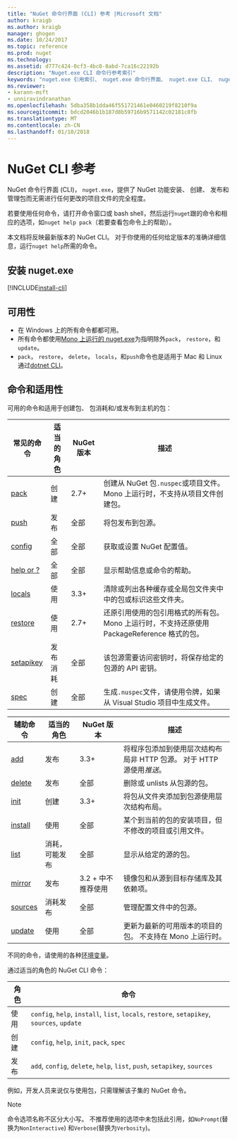 ```yaml
---
title: "NuGet 命令行界面 (CLI) 参考 |Microsoft 文档"
author: kraigb
ms.author: kraigb
manager: ghogen
ms.date: 10/24/2017
ms.topic: reference
ms.prod: nuget
ms.technology: 
ms.assetid: d777c424-0cf3-4bc0-8abd-7ca16c22192b
description: "Nuget.exe CLI 命令行参考索引"
keywords: "nuget.exe 引用索引、 nuget.exe 命令行界面、 nuget.exe CLI、 nuget 命令"
ms.reviewer:
- karann-msft
- unniravindranathan
ms.openlocfilehash: 5dba358b1dda46f551721461e0460219f8210f9a
ms.sourcegitcommit: bdcd2046b1b187d8b59716b9571142c02181c8fb
ms.translationtype: MT
ms.contentlocale: zh-CN
ms.lasthandoff: 01/10/2018
---
```

# <a name="nuget-cli-reference"></a>NuGet CLI 参考

NuGet 命令行界面 (CLI)， `nuget.exe`，提供了 NuGet 功能安装、 创建、 发布和管理包而无需进行任何更改的项目文件的完全程度。

若要使用任何命令，请打开命令窗口或 bash shell，然后运行`nuget`跟的命令和相应的选项，如`nuget help pack`（若要查看包命令上的帮助）。

本文档将反映最新版本的 NuGet CLI。 对于你使用的任何给定版本的准确详细信息，运行`nuget help`所需的命令。

## <a name="installing-nugetexe"></a>安装 nuget.exe

[!INCLUDE[install-cli](../includes/install-cli.md)]

## <a name="availability"></a>可用性

- 在 Windows 上的所有命令都都可用。
- 所有命令都使用[Mono 上运行的 nuget.exe](../guides/install-nuget.md#mac-osx-and-linux)为指明除外`pack`， `restore`，和`update`。
- `pack`， `restore`， `delete`， `locals`，和`push`命令也是适用于 Mac 和 Linux 通过[dotnet CLI](dotnet-Commands.md)。

## <a name="commands-and-applicability"></a>命令和适用性

可用的命令和适用于创建包、 包消耗和/或发布到主机的包：

| 常见的命令 | 适当的角色 | NuGet 版本 | 描述 |
| --- | --- | --- | --- |
| [pack](cli-ref-pack.md) | 创建 | 2.7+ | 创建从 NuGet 包`.nuspec`或项目文件。 Mono 上运行时，不支持从项目文件创建包。 |
| [push](cli-ref-push.md) | 发布 | 全部 | 将包发布到包源。 |
| [config](cli-ref-config.md) | 全部 | 全部 | 获取或设置 NuGet 配置值。 |
| [help or ?](cli-ref-help.md) | 全部 | 全部 | 显示帮助信息或命令的帮助。 |
| [locals](cli-ref-locals.md) | 使用 | 3.3+ | 清除或列出各种缓存或全局包文件夹中中的包或标识这些文件夹。 |
| [restore](cli-ref-restore.md) | 使用 | 2.7+ | 还原引用使用的包引用格式的所有包。 Mono 上运行时，不支持还原使用 PackageReference 格式的包。 |
| [setapikey](cli-ref-setapikey.md) | 发布消耗 | 全部 | 该包源需要访问密钥时，将保存给定的包源的 API 密钥。 |
| [spec](cli-ref-spec.md) | 创建 | 全部 | 生成`.nuspec`文件，请使用令牌，如果从 Visual Studio 项目中生成文件。 |


| 辅助命令 | 适当的角色 | NuGet 版本 | 描述 |
| --- | --- | --- | --- |
| [add](cli-ref-add.md) | 发布 | 3.3+ | 将程序包添加到使用层次结构布局非 HTTP 包源。 对于 HTTP 源使用*推送*。 |
| [delete](cli-ref-delete.md) | 发布 | 全部 | 删除或 unlists 从包源的包。 |
| [init](cli-ref-init.md) | 创建 | 3.3+ | 将包从文件夹添加到包源使用层次结构布局。 |
| [install](cli-ref-install.md) | 使用 | 全部 | 某个到当前的包的安装项目，但不修改的项目或引用文件。 |
| [list](cli-ref-list.md) | 消耗，可能发布 | 全部 | 显示从给定的源的包。 |
| [mirror](cli-ref-mirror.md) | 发布 | 3.2 + 中不推荐使用 | 镜像包和从源到目标存储库及其依赖项。 |
| [sources](cli-ref-sources.md) | 消耗发布 | 全部 | 管理配置文件中的包源。 |
| [update](cli-ref-update.md) | 使用 | 全部 | 更新为最新的可用版本的项目的包。 不支持在 Mono 上运行时。 |

不同的命令，请使用的各种[环境变量](cli-ref-environment-variables.md)。

通过适当的角色的 NuGet CLI 命令：

| 角色 | 命令 |
| --- | --- |
| 使用 | `config`, `help`, `install`, `list`, `locals`, `restore`, `setapikey`, `sources`, `update` |
| 创建 | `config`, `help`, `init`, `pack`, `spec` |
| 发布 | `add`, `config`, `delete`, `help`, `list`, `push`, `setapikey`, `sources` |

例如，开发人员来说仅与使用包，只需理解该子集的 NuGet 命令。

> [!Note]
> 命令选项名称不区分大小写。 不推荐使用的选项中未包括此引用，如`NoPrompt`(替换为`NonInteractive`) 和`Verbose`(替换为`Verbosity`)。
